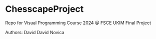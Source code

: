 # ChesscapeProject
Repo for Visual Programming Course 2024 @ FSCE UKIM Final Project

Authors:
David
David
Novica
